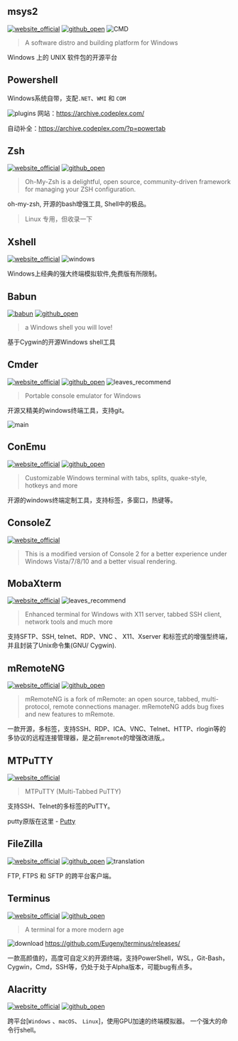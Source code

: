 ## msys2
[![website_official](https://gitbook07.oss-cn-hangzhou.aliyuncs.com/website_official.svg)](http://www.msys2.org/)  [![github_open](https://gitbook07.oss-cn-hangzhou.aliyuncs.com/github_open.svg)](https://github.com/msys2) ![CMD](https://gitbook07.oss-cn-hangzhou.aliyuncs.com/CMD.svg)

> A software distro and building platform for Windows

Windows 上的 UNIX 软件包的开源平台

## Powershell

Windows系统自带，支配`.NET`、`WMI` 和 `COM`

![plugins](https://gitbook07.oss-cn-hangzhou.aliyuncs.com/plugins.svg) 网站：https://archive.codeplex.com/

自动补全：https://archive.codeplex.com/?p=powertab

## Zsh
[![website_official](https://gitbook07.oss-cn-hangzhou.aliyuncs.com/website_official.svg)](http://www.zsh.org/) [![github_open](https://gitbook07.oss-cn-hangzhou.aliyuncs.com/github_open.svg)](https://github.com/ohmyzsh/ohmyzsh)

> Oh-My-Zsh is a delightful, open source, community-driven framework for managing your ZSH configuration.

oh-my-zsh, 开源的bash增强工具, Shell中的极品。

> Linux 专用，但收录一下

## Xshell
[![website_official](https://gitbook07.oss-cn-hangzhou.aliyuncs.com/website_official.svg)](http://www.netsarang.com/products/xsh_overview.html) ![windows](https://gitbook07.oss-cn-hangzhou.aliyuncs.com/windows.svg)

Windows上经典的强大终端模拟软件,免费版有所限制。

## Babun
[![babun](https://gitbook07.oss-cn-hangzhou.aliyuncs.com/website_official.svg)](http://babun.github.io/) [![github_open](https://gitbook07.oss-cn-hangzhou.aliyuncs.com/github_open.svg)](https://github.com/babun/babun/)

> a Windows shell you will love!

基于Cygwin的开源Windows shell工具

## Cmder
[![website_official](https://gitbook07.oss-cn-hangzhou.aliyuncs.com/website_official.svg)](https://cmder.net/) [![github_open](https://gitbook07.oss-cn-hangzhou.aliyuncs.com/github_open.svg)](https://github.com/cmderdev/cmder) ![leaves_recommend](https://gitbook07.oss-cn-hangzhou.aliyuncs.com/leaves_rec.svg)

> Portable console emulator for Windows

开源又精美的windows终端工具，支持git。

![main](https://cmder.net/img/main.png)

## ConEmu
[![website_official](https://gitbook07.oss-cn-hangzhou.aliyuncs.com/website_official.svg)](https://conemu.github.io/) [![github_open](https://gitbook07.oss-cn-hangzhou.aliyuncs.com/github_open.svg)](https://github.com/Maximus5/ConEmu)

> Customizable Windows terminal with tabs, splits, quake-style, hotkeys and more

开源的windows终端定制工具，支持标签，多窗口，热键等。

## ConsoleZ
[![website_official](https://gitbook07.oss-cn-hangzhou.aliyuncs.com/website_official.svg)](https://github.com/cbucher/console)

> This is a modified version of Console 2 for a better experience under Windows Vista/7/8/10 and a better visual rendering.

## MobaXterm
[![website_official](https://gitbook07.oss-cn-hangzhou.aliyuncs.com/website_official.svg)](http://mobaxterm.mobatek.net/)  ![leaves_recommend](https://gitbook07.oss-cn-hangzhou.aliyuncs.com/leaves_rec.svg)

> Enhanced terminal for Windows with X11 server, tabbed SSH client, network tools and much more

支持SFTP、SSH, telnet、RDP、VNC 、 X11、Xserver 和标签式的增强型终端，并且封装了Unix命令集(GNU/ Cygwin).

## mRemoteNG
[![website_official](https://gitbook07.oss-cn-hangzhou.aliyuncs.com/website_official.svg)](https://mremoteng.org/) [![github_open](https://gitbook07.oss-cn-hangzhou.aliyuncs.com/github_open.svg)](https://github.com/mRemoteNG/mRemoteNG)

> mRemoteNG is a fork of mRemote: an open source, tabbed, multi-protocol, remote connections manager. mRemoteNG adds bug fixes and new features to mRemote.

一款开源，多标签，支持SSH、RDP、ICA、VNC、Telnet、HTTP、rlogin等的多协议的远程连接管理器，是之前`mremote`的增强改进版,。

## MTPuTTY
[![website_official](https://gitbook07.oss-cn-hangzhou.aliyuncs.com/website_official.svg)](http://ttyplus.com/multi-tabbed-putty/)

> MTPuTTY (Multi-Tabbed PuTTY)

支持SSH、Telnet的多标签的PuTTY。

putty原版在这里 - [Putty](http://www.chiark.greenend.org.uk/~sgtatham/putty/download.html)

## FileZilla
[![website_official](https://gitbook07.oss-cn-hangzhou.aliyuncs.com/website_official.svg)](https://filezilla-project.org/)  [![github_open](https://gitbook07.oss-cn-hangzhou.aliyuncs.com/github_open.svg)](https://sourceforge.net/projects/filezilla/) ![translation](https://gitbook07.oss-cn-hangzhou.aliyuncs.com/translation.svg)

FTP, FTPS 和 SFTP 的跨平台客户端。

## Terminus
[![website_official](https://gitbook07.oss-cn-hangzhou.aliyuncs.com/website_official.svg)](https://eugeny.github.io/terminus/) [![github_open](https://gitbook07.oss-cn-hangzhou.aliyuncs.com/github_open.svg)](https://github.com/Eugeny/terminus) 

> A terminal for a more modern age

![download](https://gitbook07.oss-cn-hangzhou.aliyuncs.com/download.svg) https://github.com/Eugeny/terminus/releases/

一款高颜值的，高度可自定义的开源终端，支持PowerShell，WSL，Git-Bash，Cygwin，Cmd，SSH等，仍处于处于Alpha版本，可能bug有点多。

## Alacritty
[![website_official](https://gitbook07.oss-cn-hangzhou.aliyuncs.com/website_official.svg)](https://www.autohotkey.com/) [![github_open](https://gitbook07.oss-cn-hangzhou.aliyuncs.com/github_open.svg)](https://github.com/jwilm/alacritty)

跨平台[`Windows` 、`macOS`、 `Linux`]，使用GPU加速的终端模拟器。 一个强大的命令行shell。